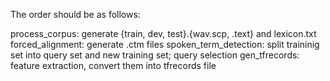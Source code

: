The order should be as follows:

process_corpus: generate {train, dev, test}.{wav.scp, .text} and lexicon.txt
forced_alignment: generate .ctm files
spoken_term_detection: split traininig set into query set and new training set; query selection
gen_tfrecords: feature extraction, convert them into tfrecords file

